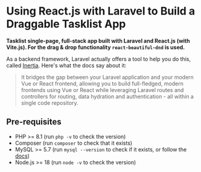 # Using React.js with Laravel to Build a Draggable Tasklist App

**Tasklist single-page, full-stack app built with Laravel and React.js (with Vite.js). For the drag & drop functionality `react-beautiful-dnd` is used.**

As a backend framework, Laravel actually offers a tool to help you do this, called [Inertia](https://laravel.com/docs/10.x/frontend#inertia). Here's what the docs say about it:

> It bridges the gap between your Laravel application and your modern Vue or React frontend, allowing you to build full-fledged, modern frontends using Vue or React while leveraging Laravel routes and controllers for routing, data hydration and authentication - all within a single code repository.

## Pre-requisites

- PHP >= 8.1 (run `php -v` to check the version)
- Composer (run `composer` to check that it exists)
- MySQL >= 5.7 (run `mysql --version` to check if it exists, or follow the [docs](https://dev.mysql.com/doc/mysql-windows-excerpt/5.7/en/windows-testing.html))
- Node.js >= 18 (run `node -v` to check the version)
